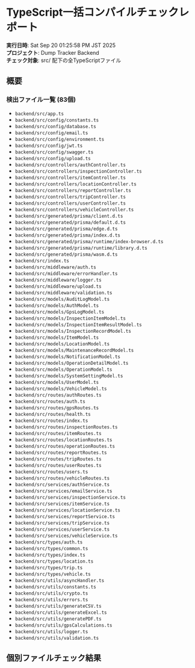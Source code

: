 # TypeScript一括コンパイルチェックレポート

**実行日時**: Sat Sep 20 01:25:58 PM JST 2025  
**プロジェクト**: Dump Tracker Backend  
**チェック対象**: src/ 配下の全TypeScriptファイル

## 概要

### 検出ファイル一覧 (83個)

- `backend/src/app.ts`
- `backend/src/config/constants.ts`
- `backend/src/config/database.ts`
- `backend/src/config/email.ts`
- `backend/src/config/environment.ts`
- `backend/src/config/jwt.ts`
- `backend/src/config/swagger.ts`
- `backend/src/config/upload.ts`
- `backend/src/controllers/authController.ts`
- `backend/src/controllers/inspectionController.ts`
- `backend/src/controllers/itemController.ts`
- `backend/src/controllers/locationController.ts`
- `backend/src/controllers/reportController.ts`
- `backend/src/controllers/tripController.ts`
- `backend/src/controllers/userController.ts`
- `backend/src/controllers/vehicleController.ts`
- `backend/src/generated/prisma/client.d.ts`
- `backend/src/generated/prisma/default.d.ts`
- `backend/src/generated/prisma/edge.d.ts`
- `backend/src/generated/prisma/index.d.ts`
- `backend/src/generated/prisma/runtime/index-browser.d.ts`
- `backend/src/generated/prisma/runtime/library.d.ts`
- `backend/src/generated/prisma/wasm.d.ts`
- `backend/src/index.ts`
- `backend/src/middleware/auth.ts`
- `backend/src/middleware/errorHandler.ts`
- `backend/src/middleware/logger.ts`
- `backend/src/middleware/upload.ts`
- `backend/src/middleware/validation.ts`
- `backend/src/models/AuditLogModel.ts`
- `backend/src/models/AuthModel.ts`
- `backend/src/models/GpsLogModel.ts`
- `backend/src/models/InspectionItemModel.ts`
- `backend/src/models/InspectionItemResultModel.ts`
- `backend/src/models/InspectionRecordModel.ts`
- `backend/src/models/ItemModel.ts`
- `backend/src/models/LocationModel.ts`
- `backend/src/models/MaintenanceRecordModel.ts`
- `backend/src/models/NotificationModel.ts`
- `backend/src/models/OperationDetailModel.ts`
- `backend/src/models/OperationModel.ts`
- `backend/src/models/SystemSettingModel.ts`
- `backend/src/models/UserModel.ts`
- `backend/src/models/VehicleModel.ts`
- `backend/src/routes/authRoutes.ts`
- `backend/src/routes/auth.ts`
- `backend/src/routes/gpsRoutes.ts`
- `backend/src/routes/health.ts`
- `backend/src/routes/index.ts`
- `backend/src/routes/inspectionRoutes.ts`
- `backend/src/routes/itemRoutes.ts`
- `backend/src/routes/locationRoutes.ts`
- `backend/src/routes/operationRoutes.ts`
- `backend/src/routes/reportRoutes.ts`
- `backend/src/routes/tripRoutes.ts`
- `backend/src/routes/userRoutes.ts`
- `backend/src/routes/users.ts`
- `backend/src/routes/vehicleRoutes.ts`
- `backend/src/services/authService.ts`
- `backend/src/services/emailService.ts`
- `backend/src/services/inspectionService.ts`
- `backend/src/services/itemService.ts`
- `backend/src/services/locationService.ts`
- `backend/src/services/reportService.ts`
- `backend/src/services/tripService.ts`
- `backend/src/services/userService.ts`
- `backend/src/services/vehicleService.ts`
- `backend/src/types/auth.ts`
- `backend/src/types/common.ts`
- `backend/src/types/index.ts`
- `backend/src/types/location.ts`
- `backend/src/types/trip.ts`
- `backend/src/types/vehicle.ts`
- `backend/src/utils/asyncHandler.ts`
- `backend/src/utils/constants.ts`
- `backend/src/utils/crypto.ts`
- `backend/src/utils/errors.ts`
- `backend/src/utils/generateCSV.ts`
- `backend/src/utils/generateExcel.ts`
- `backend/src/utils/generatePDF.ts`
- `backend/src/utils/gpsCalculations.ts`
- `backend/src/utils/logger.ts`
- `backend/src/utils/validation.ts`

## 個別ファイルチェック結果


